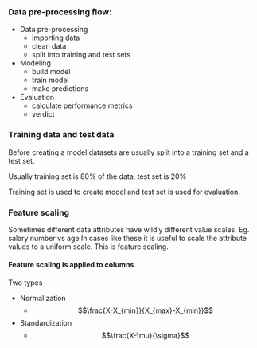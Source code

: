 ### Data pre-processing flow:
- Data pre-processing
	- importing data
	- clean data
	- split into training and test sets
- Modeling 
	- build model
	- train model
	- make predictions
- Evaluation 
	- calculate performance metrics
	- verdict

### Training data and test data

Before creating a model datasets are usually split into a training set and a test set.

Usually training set is 80% of the data, test set is 20%

Training set is used to create model and test set is used for evaluation. 


### Feature scaling

Sometimes different data attributes have wildly different value scales.
Eg. salary number vs age
In cases like these it is useful to scale the attribute values to a uniform scale. This is feature scaling.

#### Feature scaling is applied to columns

Two types
- Normalization
	- $$\frac{X-X_{min}}{X_{max}-X_{min}}$$
- Standardization
	- $$\frac{X-\mu}{\sigma}$$
